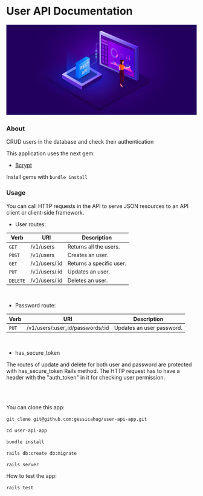 # User API Documentation
<p align="center">
	<img src="public/RESTAPI-Banner-1.jpg">  
</p>

<h3> About </h3>
<p>
	CRUD users in the database and check their authentication
<p>
	
This application uses the next gem:
* [Bcrypt](https://rubygems.org/gems/bcrypt)

Install gems with `bundle install`

### Usage
You can call HTTP requests in the API to serve JSON resources to an API client or client-side framework.
<br>
	
* User routes: 

| Verb | URI | Description |
|---|---|---|
| `GET` | /v1/users | Returns all the users. |
| `POST` |  /v1/users | Creates an user. |
| `GET` |  /v1/users/:id | Returns a specific user. |
| `PUT`| /v1/users/:id | Updates an user. |
| `DELETE`| /v1/users/:id | Deletes an user. |

<br>
	
* Password route:


| Verb | URI | Description |
|---|---|---|
| `PUT` | /v1/users/:user_id/passwords/:id | Updates an user password. |

<br>
	
* has_secure_token
<p>The routes of update and delete for both user and password are protected with has_secure_token Rails method. The HTTP request has to have a header with the "auth_token" in it for checking user permission.</p>

<br><br>

You can clone this app:


```
git clone git@github.com:gessicahug/user-api-app.git
```
```
cd user-api-app
```
```
bundle install
```
```
rails db:create db:migrate
```
```
rails server
```

How to test the app: 


```
rails test
```
